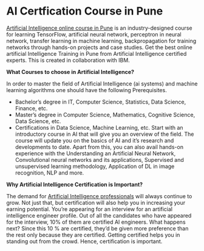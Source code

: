 # AI Certfication Course in Pune

[Artificial Intelligence online course in Pune](https://intellipaat.com/artificial-intelligence-course-pune/) is an industry-designed course for learning TensorFlow, artificial neural network, perceptron in neural network, transfer learning in machine learning, backpropagation for training networks through hands-on projects and case studies. Get the best online artificial Intelligence Training in Pune from Artificial Intelligence certified experts. This is created in collaboration with IBM.

**What Courses to choose in Artificial Intelligence?**

In order to master the field of Artificial Intelligence (ai systems) and machine learning algorithms one should have the following Prerequisites.
* Bachelor’s degree in IT, Computer Science, Statistics, Data Science, Finance, etc.
* Master’s degree in Computer Science, Mathematics, Cognitive Science, Data Science, etc.
* Certifications in Data Science, Machine Learning, etc.
Start with an introductory course in AI that will give you an overview of the field. The course will update you on the basics of AI and it’s research and developments to date. Apart from this, you can also avail hands-on experience with the Understanding an Artificial Neural Network, Convolutional neural networks and its applications, Supervised and unsupervised learning methodology, Application of DL in image recognition, NLP and more.

**Why Artificial Intelligence Certification is Important?**

The demand for [Artificial Intelligence professionals](https://www.springboard.com/blog/5-careers-in-artificial-intelligence/) will always continue to grow. Not just that, but certification will also help you in increasing your earning potential.
You’re appearing for an interview for an artificial intelligence engineer profile. Out of all the candidates who have appeared for the interview, 10% of them are certified AI engineers. What happens next? Since this 10 % are certified, they’d be given more preference than the rest only because they are certified.
Getting certified helps you in standing out from the crowd. Hence, certification is important.
